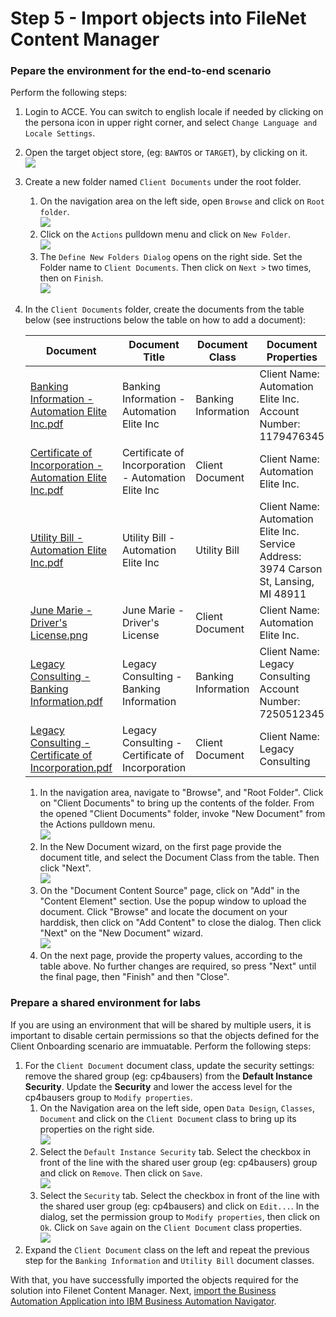 # Step 5 - Import objects into FileNet Content Manager

### Pepare the environment for the end-to-end scenario

Perform the following steps:

1. Login to ACCE. You can switch to english locale if needed by clicking on the persona icon in upper right corner, and select `Change Language and Locale Settings`.

2. Open the target object store, (eg: `BAWTOS` or `TARGET`), by clicking on it.
   <br/><img src="images/content-open-bawtos.png" />
   
3. Create a new folder named `Client Documents` under the root folder.
   1. On the navigation area on the left side, open `Browse` and click on `Root folder`.
      <br/><img src="images/content-open-rootfolder.png" />
   2. Click on the `Actions` pulldown menu and click on `New Folder`.
      <br/><img src="images/content-create-folder.png" />
   3. The `Define New Folders Dialog` opens on the right side. Set the Folder name to `Client Documents`. Then click on `Next >` two times, then on `Finish`.
      <br/><img src="images/content-create-client-documents.png" />
   
4. In the `Client Documents` folder, create the documents from the table below (see instructions below the table on how to add a document):
   
   | Document                                                     | Document Title | Document Class  | Document Properties                                          |
   | ------------------------------------------------------------ | -------------- | --------------- | ------------------------------------------------------------ |
   | [Banking Information - Automation Elite Inc.pdf](Solution%20Exports/FileNet%20Content%20Manager/Client%20Documents/Banking%20Information%20-%20Automation%20Elite%20Inc.pdf) | Banking Information - Automation Elite Inc | Banking Information | Client Name: Automation Elite Inc.<br />Account Number: 1179476345 |
   | [Certificate of Incorporation - Automation Elite Inc.pdf](Solution%20Exports/FileNet%20Content%20Manager/Client%20Documents/Certificate%20of%20Incorporation%20-%20Automation%20Elite%20Inc.pdf) | Certificate of Incorporation - Automation Elite Inc | Client Document | Client Name: Automation Elite Inc.                           |
   | [Utility Bill - Automation Elite Inc.pdf](Solution%20Exports/FileNet%20Content%20Manager/Client%20Documents/Utility%20Bill%20-%20Automation%20Elite%20Inc.pdf) | Utility Bill - Automation Elite Inc                 | Utility Bill        | Client Name: Automation Elite Inc.<br />Service Address: 3974 Carson St, Lansing, MI 48911 |
   | [June Marie - Driver's License.png](Solution%20Exports/FileNet%20Content%20Manager/Client%20Documents/June%20Marie%20-%20Driver's%20License.png) | June Marie - Driver's License                       | Client Document     | Client Name: Automation Elite Inc.<br />                     |
   | [Legacy Consulting - Banking Information.pdf](Solution%20Exports/FileNet%20Content%20Manager/Client%20Documents/Legacy%20Consulting%20-%20Banking%20Information.pdf) | Legacy Consulting - Banking Information             | Banking Information | Client Name: Legacy Consulting<br />Account Number: 7250512345 |
   | [Legacy Consulting - Certificate of Incorporation.pdf](Solution%20Exports/FileNet%20Content%20Manager/Client%20Documents/Legacy%20Consulting%20-%20Certificate%20of%20Incorporation.pdf) | Legacy Consulting - Certificate of Incorporation | Client Document | Client Name: Legacy Consulting |
   
   1. In the navigation area, navigate to "Browse", and "Root Folder". Click on "Client Documents" to bring up the contents of the folder. From the opened "Client Documents" folder, invoke "New Document" from the Actions pulldown menu.
      <br/><img src="images/content-createdocs1.png" />
   2. In the New Document wizard, on the first page provide the document title, and select the Document Class from the table. Then click "Next".
      <br/><img src="images/content-createdocs2.png" />
   3. On the "Document Content Source" page, click on "Add" in the "Content Element" section. Use the popup window to upload the document. Click "Browse" and locate the document on your harddisk, then click on "Add Content" to close the dialog. Then click "Next" on the "New Document" wizard.
      <br/><img src="images/content-createdocs3.png" />
   4. On the next page, provide the property values, according to the table above. No further changes are required, so press "Next" until the final page, then "Finish" and then "Close".
   

### Prepare a shared environment for labs

If you are using an environment that will be shared by multiple users, it is important to disable certain permissions so that the objects defined for the Client Onboarding scenario are immuatable. Perform the following steps:

1. For the `Client Document` document class, update the security settings: remove the shared group (eg: cp4bausers) from the **Default Instance Security**. Update the **Security** and lower the access level for the cp4bausers group to `Modify properties`.
   1. On the Navigation area on the left side, open `Data Design`, `Classes`, `Document` and click on the `Client Document` class to bring up its properties on the right side.
      <br/><img src="images/content-security-id1.png"/>
   2. Select the `Default Instance Security` tab. Select the checkbox in front of the line with the shared user group (eg: cp4bausers) group and click on `Remove`. Then click on `Save`.
      <br/><img src="images/content-security-id2.png"/>
   3. Select the `Security` tab. Select the checkbox in front of the line with the shared user group (eg: cp4bausers) and click on `Edit...`. In the dialog, set the permission group to `Modify properties`, then click on `Ok`. Click on `Save` again on the `Client Document` class properties.
      <br/><img src="images/content-security-id3.png"/>
2. Expand the `Client Document` class on the left and repeat the previous step for the `Banking Information` and `Utility Bill` document classes.

With that, you have successfully imported the objects required for the solution into Filenet Content Manager. Next, [import the Business Automation Application into IBM Business Automation Navigator](Step%206%20-%20Business%20Automation%20Application.md).

